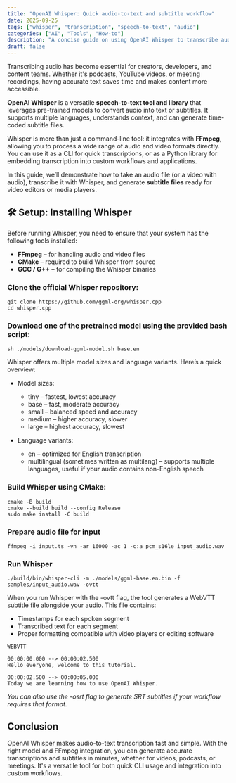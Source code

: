 ```yaml
---
title: "OpenAI Whisper: Quick audio-to-text and subtitle workflow"
date: 2025-09-25
tags: ["whisper", "transcription", "speech-to-text", "audio"]
categories: ["AI", "Tools", "How-to"]
description: "A concise guide on using OpenAI Whisper to transcribe audio files into text or subtitles quickly and easily."
draft: false
---
```


Transcribing audio has become essential for creators, developers, and content teams. Whether it's podcasts, YouTube videos, or meeting recordings, having accurate text saves time and makes content more accessible.  

**OpenAI Whisper** is a versatile **speech-to-text tool and library** that leverages pre-trained models to convert audio into text or subtitles. It supports multiple languages, understands context, and can generate time-coded subtitle files.  

Whisper is more than just a command-line tool: it integrates with **FFmpeg**, allowing you to process a wide range of audio and video formats directly. You can use it as a CLI for quick transcriptions, or as a Python library for embedding transcription into custom workflows and applications.  

In this guide, we’ll demonstrate how to take an audio file (or a video with audio), transcribe it with Whisper, and generate **subtitle files** ready for video editors or media players.

## 🛠️ Setup: Installing Whisper

Before running Whisper, you need to ensure that your system has the following tools installed:

- **FFmpeg** – for handling audio and video files  
- **CMake** – required to build Whisper from source  
- **GCC / G++** – for compiling the Whisper binaries  

### Clone the official Whisper repository:
```
git clone https://github.com/ggml-org/whisper.cpp
cd whisper.cpp
```

### Download one of the pretrained model using the provided bash script:
```
sh ./models/download-ggml-model.sh base.en
```

Whisper offers multiple model sizes and language variants. Here’s a quick overview:

- Model sizes:
    - tiny – fastest, lowest accuracy
    - base – fast, moderate accuracy
    - small – balanced speed and accuracy
    - medium – higher accuracy, slower
    - large – highest accuracy, slowest

- Language variants:
    - en – optimized for English transcription
    - multilingual (sometimes written as multilang) – supports multiple languages, useful if your audio contains non-English speech

### Build Whisper using CMake:
```
cmake -B build
cmake --build build --config Release
sudo make install -C build
```

### Prepare audio file for input
```
ffmpeg -i input.ts -vn -ar 16000 -ac 1 -c:a pcm_s16le input_audio.wav
```

### Run Whisper
```
./build/bin/whisper-cli -m ./models/ggml-base.en.bin -f samples/input_audio.wav -ovtt
```

When you run Whisper with the -ovtt flag, the tool generates a WebVTT subtitle file alongside your audio. This file contains:
- Timestamps for each spoken segment
- Transcribed text for each segment
- Proper formatting compatible with video players or editing software

```
WEBVTT

00:00:00.000 --> 00:00:02.500
Hello everyone, welcome to this tutorial.

00:00:02.500 --> 00:00:05.000
Today we are learning how to use OpenAI Whisper.
```

*You can also use the -osrt flag to generate SRT subtitles if your workflow requires that format.*

## Conclusion

OpenAI Whisper makes audio-to-text transcription fast and simple. With the right model and FFmpeg integration, you can generate accurate transcriptions and subtitles in minutes, whether for videos, podcasts, or meetings. It's a versatile tool for both quick CLI usage and integration into custom workflows.
